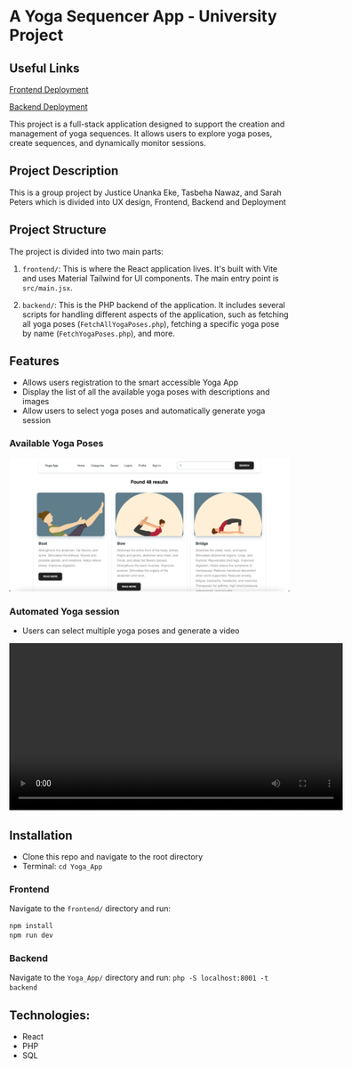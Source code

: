 # A Yoga Sequencer App - University Project

## Useful Links
[Frontend Deployment](https://yogaposesapp.netlify.app/)

[Backend Deployment](https://yogaapp-backend-php.appspot.com/)

This project is a full-stack application designed to support the creation and management of yoga sequences. It allows users to explore yoga poses, create sequences, and dynamically monitor sessions.

## Project Description

This is a group project by Justice Unanka Eke, Tasbeha Nawaz, and Sarah Peters which is divided into UX design, Frontend, Backend and Deployment

## Project Structure

The project is divided into two main parts:

1. `frontend/`: This is where the React application lives. It's built with Vite and uses Material Tailwind for UI components. The main entry point is `src/main.jsx`.

2. `backend/`: This is the PHP backend of the application. It includes several scripts for handling different aspects of the application, such as fetching all yoga poses (`FetchAllYogaPoses.php`), fetching a specific yoga pose by name (`FetchYogaPoses.php`), and more.

## Features

- Allows users registration to the smart accessible Yoga App
- Display the list of all the available yoga poses with descriptions and images
- Allow users to select yoga poses and automatically generate yoga session

### Available Yoga Poses

![All Yoga Poses](demo/All%20Yoga%20poses.png)

### Automated Yoga session

- Users can select multiple yoga poses and generate a video

<video width="600" controls>
  <source src="demo/output.mp4" type="video/mp4">
  Your browser does not support the video tag.
</video>

## Installation

- Clone this repo and navigate to the root directory
- Terminal: `cd Yoga_App`

### Frontend

Navigate to the `frontend/` directory and run:

```sh
npm install
npm run dev
```

### Backend

Navigate to the `Yoga_App/` directory and run:
`php -S localhost:8001 -t backend`

## Technologies:

- React
- PHP
- SQL
